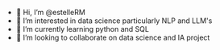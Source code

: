 - 👋 Hi, I’m @estelleRM
- 👀 I’m interested in data science particularly NLP and LLM's 
- 🌱 I’m currently learning python and SQL
- 💞️ I’m looking to collaborate on data science and IA project



